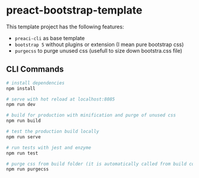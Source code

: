 # preact-bootstrap-template

This template project has the following features:

- `preaci-cli` as base template
- `bootstrap 5` without plugins or extension (I mean pure bootstrap css)
- `purgecss` to purge unused css (usefull to size down bootstra.css file)

## CLI Commands

``` bash
# install dependencies
npm install

# serve with hot reload at localhost:8085
npm run dev

# build for production with minification and purge of unused css
npm run build

# test the production build locally
npm run serve

# run tests with jest and enzyme
npm run test

# purge css from build folder (it is automatically called from build command)
npm run purgecss
```
